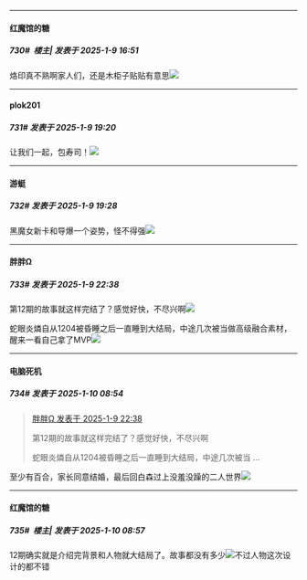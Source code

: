 ﻿
*****

####  红魔馆的糖  
##### 730#         楼主| 发表于 2025-1-9 16:51

烙印真不熟啊家人们，还是木柜子贴贴有意思<img src="https://p.sda1.dev/21/ee822fd8812c3ec7dcbce685178d17ca/image.jpg" referrerpolicy="no-referrer">


*****

####  plok201  
##### 731#       发表于 2025-1-9 19:20

让我们一起，包寿司！<img src="https://static.saraba1st.com/image/smiley/face2017/072.png" referrerpolicy="no-referrer">


*****

####  游蜓  
##### 732#       发表于 2025-1-9 19:28

黑魔女新卡和导爆一个姿势，怪不得强<img src="https://static.saraba1st.com/image/smiley/face2017/066.png" referrerpolicy="no-referrer">


*****

####  胖胖Ω  
##### 733#       发表于 2025-1-9 22:38

第12期的故事就这样完结了？感觉好快，不尽兴啊<img src="https://static.saraba1st.com/image/smiley/face2017/099.png" referrerpolicy="no-referrer">

蛇眼炎燐自从1204被昏睡之后一直睡到大结局，中途几次被当做高级融合素材，醒来一看自己拿了MVP<img src="https://static.saraba1st.com/image/smiley/face2017/066.png" referrerpolicy="no-referrer">


*****

####  电脑死机  
##### 734#       发表于 2025-1-10 08:54

<blockquote><a href="httphttps://bbs.saraba1st.com/2b/forum.php?mod=redirect&amp;goto=findpost&amp;pid=67141081&amp;ptid=2014347" target="_blank">胖胖Ω 发表于 2025-1-9 22:38</a>

第12期的故事就这样完结了？感觉好快，不尽兴啊

蛇眼炎燐自从1204被昏睡之后一直睡到大结局，中途几次被当 ...</blockquote>
至少有百合，家长同意结婚，最后回白森过上没羞没躁的二人世界<img src="https://static.saraba1st.com/image/smiley/face2017/035.png" referrerpolicy="no-referrer">

*****

####  红魔馆的糖  
##### 735#         楼主| 发表于 2025-1-10 08:57

12期确实就是介绍完背景和人物就大结局了。故事都没有多少<img src="https://static.saraba1st.com/image/smiley/face2017/037.png" referrerpolicy="no-referrer">不过人物这次设计的都不错

